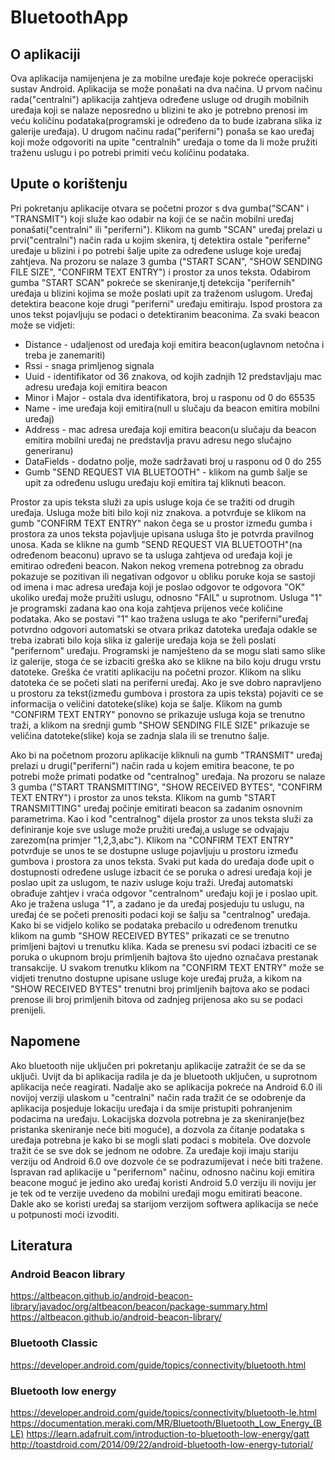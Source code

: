 # BluetoothApp

## O aplikaciji
Ova aplikacija namijenjena je za mobilne uređaje koje pokreće operacijski sustav Android.
Aplikacija se može ponašati na dva načina. U prvom načinu rada("centralni") aplikacija zahtjeva određene 
usluge od drugih mobilnih uređaja koji se nalaze neposredno u blizini te ako je potrebno prenosi im
veću količinu podataka(programski je određeno da to bude izabrana slika iz galerije uređaja). U drugom načinu rada("periferni") 
ponaša se kao uređaj koji može odgovoriti na upite "centralnih" uređaja o tome da li može pružiti traženu uslugu i po 
potrebi primiti veću količinu podataka.

## Upute o korištenju
Pri pokretanju aplikacije otvara se početni prozor s dva gumba("SCAN" i "TRANSMIT") koji služe kao odabir na koji će se način mobilni uređaj ponašati("centralni" ili "periferni"). Klikom na gumb "SCAN" uređaj prelazi u prvi("centralni") način rada u kojim skenira, tj detektira ostale "periferne" uređaje u blizini i po potrebi šalje upite za određene usluge koje uređaj zahtjeva. Na prozoru se nalaze 3 gumba ("START SCAN", "SHOW SENDING FILE SIZE", "CONFIRM TEXT ENTRY") i prostor za unos teksta. Odabirom gumba "START SCAN" pokreće se skeniranje,tj detekcija "perifernih" uređaja u blizini kojima se može poslati upit za traženom uslugom. Uređaj detektira beacone koje drugi "periferni" uređaju emitiraju. Ispod prostora za unos tekst pojavljuju se podaci o detektiranim beaconima. Za svaki beacon može se
vidjeti:
* Distance - udaljenost od uređaja koji emitira beacon(uglavnom netočna i treba je zanemariti)
* Rssi -  snaga primljenog signala
* Uuid - identifikator od 36 znakova, od kojih zadnjih 12 predstavljaju mac adresu uređaja koji emitira beacon
* Minor i Major - ostala dva identifikatora, broj u rasponu od 0 do 65535 
* Name - ime uređaja koji emitira(null u slučaju da beacon emitira mobilni uređaj)
* Address - mac adresa uređaja koji emitira beacon(u slučaju da beacon emitira mobilni uređaj ne predstavlja pravu adresu nego slučajno generiranu)
* DataFields - dodatno polje, može sadržavati broj u rasponu od 0 do 255      
* Gumb "SEND REQUEST VIA BLUETOOTH" - klikom na gumb šalje se upit za određenu uslugu uređaju koji emitira taj kliknuti beacon.

Prostor za upis teksta služi za upis usluge koja će se tražiti od drugih uređaja. Usluga može biti bilo koji niz znakova. a potvrđuje se klikom na gumb "CONFIRM TEXT ENTRY" nakon čega se u prostor između gumba i prostora za unos teksta pojavljuje upisana usluga što je potvrda pravilnog unosa. Kada se klikne na gumb "SEND REQUEST VIA BLUETOOTH"(na određenom beaconu) upravo se ta usluga zahtjeva od uređaja koji je emitirao određeni beacon. Nakon nekog vremena potrebnog za obradu pokazuje se pozitivan ili negativan odgovor u obliku poruke koja se sastoji od imena i mac adresa uređaja koji je poslao odgovor te odgovora "OK" ukoliko uređaj može pružiti uslugu, odnosno "FAIL" u suprotnom. Usluga "1" je programski zadana kao ona koja zahtjeva prijenos veće količine podataka. Ako se postavi "1" kao tražena usluga te ako "periferni"uređaj potvrdno odgovori automatski se otvara prikaz datoteka uređaja odakle se treba izabrati bilo koja slika iz galerije uređaja koja se želi poslati "perifernom" uređaju. Programski je namješteno da se mogu slati samo slike iz galerije, stoga će se izbaciti greška ako se klikne na bilo koju drugu vrstu datoteke. Greška će vratiti aplikaciju na početni prozor. Klikom na sliku datoteka će se početi slati na periferni uređaj. Ako je sve dobro napravljeno u prostoru za tekst(između gumbova
i prostora za upis teksta) pojaviti ce se informacija o veličini datoteke(slike) koja se šalje. Klikom na gumb "CONFIRM TEXT ENTRY" 
ponovno se prikazuje usluga koja se trenutno traži, a klikom na srednji gumb "SHOW SENDING FILE SIZE" prikazuje se veličina 
datoteke(slike) koja se zadnja slala ili se trenutno šalje.

Ako bi na početnom prozoru aplikacije kliknuli na gumb "TRANSMIT" uređaj prelazi u drugi("periferni") način rada u kojem emitira
beacone, te po potrebi može primati podatke od "centralnog" uređaja. Na prozoru se nalaze 3 gumba ("START TRANSMITTING", "SHOW RECEIVED BYTES", "CONFIRM TEXT ENTRY") i prostor za unos teksta. Klikom na gumb "START TRANSMITTING" uređaj počinje emitirati beacon sa zadanim osnovnim parametrima. Kao i kod "centralnog" dijela prostor za unos teksta služi za definiranje koje sve usluge može pružiti uređaj,a usluge se odvajaju zarezom(na primjer "1,2,3,abc"). Klikom na "CONFIRM TEXT ENTRY" potvrđuje se unos te se dostupne usluge pojavljuju u prostoru između gumbova i prostora za unos teksta. Svaki put kada do uređaja dođe upit o dostupnosti određene usluge izbacit će se poruka o adresi uređaja koji je poslao upit za uslugom, te naziv usluge koju traži. Uređaj automatski obrađuje zahtjev i vraća odgovor "centralnom" uređaju koji je i poslao upit. Ako je tražena usluga "1", a zadano je da uređaj posjeduju tu uslugu, na uređaj će se početi prenositi podaci koji se šalju sa "centralnog" uređaja. Kako bi se vidjelo koliko se podataka prebacilo u određenom trenutku klikom na gumb "SHOW RECEIVED BYTES" prikazati ce se trenutno primljeni bajtovi u trenutku klika. Kada se prenesu svi podaci izbaciti ce se poruka o ukupnom broju primljenih bajtova što ujedno označava prestanak transakcije. U svakom trenutku klikom na "CONFIRM TEXT ENTRY" može se vidjeti trenutno dostupne upisane usluge koje uređaj pruža, a kikom na "SHOW RECEIVED BYTES" trenutni broj primljenih bajtova ako se podaci prenose ili broj primljenih bitova od zadnjeg prijenosa ako su se podaci prenijeli.

## Napomene
Ako bluetooth nije uključen pri pokretanju aplikacije zatražit će se da se uključi. Uvijt da bi aplikacija radila je
da je bluetooth uključen, u suprotnom aplikacija neće reagirati. Nadalje ako se aplikacija pokreće na Android 6.0 ili novijoj verziji ulaskom u "centralni" način rada tražit će se odobrenje da aplikacija posjeduje lokaciju uređaja i da smije pristupiti pohranjenim podacima na uređaju. Lokacijska dozvola potrebna je za skeniranje(bez pristanka skeniranje neće biti moguće), a dozvola za čitanje podataka s uređaja potrebna je kako bi se mogli slati podaci s mobitela. Ove dozvole tražit će se sve dok se jednom ne odobre. Za uređaje koji imaju stariju verziju od Android 6.0 ove dozvole će se podrazumijevat i neće biti tražene. Ispravan rad aplikacije u "perifernom" načinu, odnosno načinu koji emitira beacone moguć je jedino ako uređaj koristi Android 5.0 verziju ili noviju jer je tek od te verzije uvedeno da mobilni uređaji mogu emitirati beacone. Dakle ako se koristi uređaj sa starijom verzijom softwera aplikacija se neće u potpunosti moći izvoditi. 

## Literatura
### Android Beacon library
https://altbeacon.github.io/android-beacon-library/javadoc/org/altbeacon/beacon/package-summary.html
https://altbeacon.github.io/android-beacon-library/
### Bluetooth Classic
https://developer.android.com/guide/topics/connectivity/bluetooth.html
### Bluetooth low energy
https://developer.android.com/guide/topics/connectivity/bluetooth-le.html
https://documentation.meraki.com/MR/Bluetooth/Bluetooth_Low_Energy_(BLE)
https://learn.adafruit.com/introduction-to-bluetooth-low-energy/gatt
http://toastdroid.com/2014/09/22/android-bluetooth-low-energy-tutorial/


